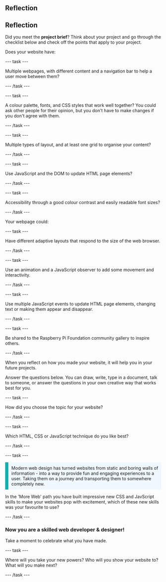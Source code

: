 ## Reflection

## Reflection

Did you meet the **project brief**? Think about your project and go through the checklist below and check off the points that apply to your project.

Does your website have:

--- task ---

Multiple webpages, with different content and a navigation bar to help a user move between them?

--- /task ---

--- task ---

A colour palette, fonts, and CSS styles that work well together? You could ask other people for their opinion, but you don't have to make changes if you don't agree with them.

--- /task ---

--- task ---

Multiple types of layout, and at least one grid to organise your content?

--- /task ---

--- task ---

Use JavaScript and the DOM to update HTML page elements?

--- /task ---

--- task ---

Accessibility through a good colour contrast and easily readable font sizes?

--- /task ---


Your webpage could:

--- task ---

Have different adaptive layouts that respond to the size of the web browser.

--- /task ---

--- task ---

Use an animation and a JavaScript observer to add some movement and interactivity.

--- /task ---

--- task ---

Use multiple JavaScript events to update HTML page elements, changing text or making them appear and disappear.

--- /task ---

--- task ---

Be shared to the Raspberry Pi Foundation community gallery to inspire others.

--- /task ---


When you reflect on how you made your website, it will help you in your future projects.

Answer the questions below. You can draw, write, type in a document, talk to someone, or answer the questions in your own creative way that works best for you.

--- task ---

How did you choose the topic for your website? 

--- /task ---

--- task ---

Which HTML, CSS or JavaScript technique do you like best?

--- /task ---

--- task ---

<p style="border-left: solid; border-width:10px; border-color: #0faeb0; background-color: aliceblue; padding: 10px;">
Modern web design has turned websites from static and boring walls of information - into a way to provide fun and engaging experiences to a user. Taking them on a journey and transporting them to somewhere completely new.
</p>

In the 'More Web' path you have built impressive new CSS and JavScript skills to make your websites pop with excitement, which of these new skills was your favourite to use? 

--- /task ---

### Now you are a skilled web developer & designer!

Take a moment to celebrate what you have made.

--- task ---

Where will you take your new powers? Who will you show your website to? What will you make next?

--- /task ---


